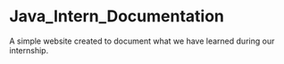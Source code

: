 # Java_Intern_Documentation
 A simple website created to document what we have learned during our internship.
